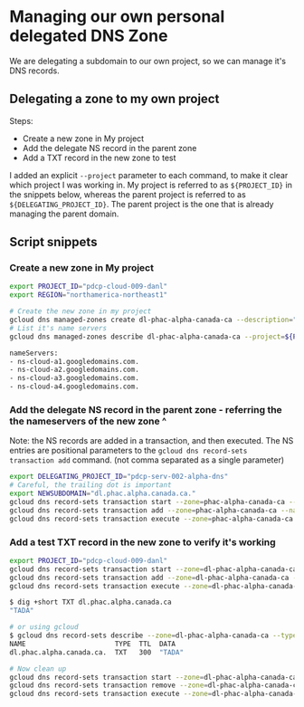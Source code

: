 # Managing our own personal delegated DNS Zone

We are  delegating a subdomain to our own project, so we can manage it's DNS records.

## Delegating a zone to my own project

Steps:

- Create a new zone in My project
- Add the delegate NS record in the parent zone
- Add a TXT record in the new zone to test

I added an explicit `--project` parameter to each command, to make it clear which project I was working in.
My project is referred to as `${PROJECT_ID}` in the snippets below, whereas the parent project is referred to as `${DELEGATING_PROJECT_ID}`.
The parent project is the one that is already managing the parent domain.

## Script snippets

### Create a new zone in My project

```bash
export PROJECT_ID="pdcp-cloud-009-danl"
export REGION="northamerica-northeast1"

# Create the new zone in my project
gcloud dns managed-zones create dl-phac-alpha-canada-ca --description="" --dnssec-state="on" --no-log-dns-queries --dns-name="dl.phac.alpha.canada.ca" --project=${PROJECT_ID}
# List it's name servers
gcloud dns managed-zones describe dl-phac-alpha-canada-ca --project=${PROJECT_ID} | grep -A5 nameServers 

nameServers:
- ns-cloud-a1.googledomains.com.
- ns-cloud-a2.googledomains.com.
- ns-cloud-a3.googledomains.com.
- ns-cloud-a4.googledomains.com.


```

### Add the delegate NS record in the parent zone - referring the the nameservers of the new zone ^

Note: the NS records are added in a transaction, and then executed. The NS entries are positional parameters to the `gcloud dns record-sets transaction add` command. (not comma separated as a single parameter)

```bash
export DELEGATING_PROJECT_ID="pdcp-serv-002-alpha-dns"
# Careful, the trailing dot is important
export NEWSUBDOMAIN="dl.phac.alpha.canada.ca."
gcloud dns record-sets transaction start --zone=phac-alpha-canada-ca --project=${DELEGATING_PROJECT_ID}
gcloud dns record-sets transaction add --zone=phac-alpha-canada-ca --name=${NEWSUBDOMAIN} --ttl=21600 --type=NS ns-cloud-a1.googledomains.com. ns-cloud-a2.googledomains.com. ns-cloud-a3.googledomains.com. ns-cloud-a4.googledomains.com. --project=${DELEGATING_PROJECT_ID}
gcloud dns record-sets transaction execute --zone=phac-alpha-canada-ca --project=${DELEGATING_PROJECT_ID}
```

### Add a test TXT record in the new zone to verify it's working

```bash
export PROJECT_ID="pdcp-cloud-009-danl"
gcloud dns record-sets transaction start --zone=dl-phac-alpha-canada-ca --project=${PROJECT_ID}
gcloud dns record-sets transaction add --zone=dl-phac-alpha-canada-ca --name=${NEWSUBDOMAIN} --ttl=300 --type=TXT "TADA" --project=${PROJECT_ID}
gcloud dns record-sets transaction execute --zone=dl-phac-alpha-canada-ca --project=${PROJECT_ID}

$ dig +short TXT dl.phac.alpha.canada.ca
"TADA"

# or using gcloud
$ gcloud dns record-sets describe --zone=dl-phac-alpha-canada-ca --type TXT --project=${PROJECT_ID} dl.phac.alpha.canada.ca.
NAME                      TYPE  TTL  DATA
dl.phac.alpha.canada.ca.  TXT   300  "TADA"

# Now clean up
gcloud dns record-sets transaction start --zone=dl-phac-alpha-canada-ca --project=${PROJECT_ID}
gcloud dns record-sets transaction remove --zone=dl-phac-alpha-canada-ca --name=dl.phac.alpha.canada.ca. --type=TXT --ttl=300 "TADA" --project=${PROJECT_ID}
gcloud dns record-sets transaction execute --zone=dl-phac-alpha-canada-ca --project=${PROJECT_ID}
```
